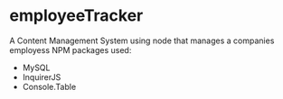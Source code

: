 # employeeTracker

A Content Management System using node that manages a companies employess
NPM packages used:

- MySQL
- InquirerJS
- Console.Table

